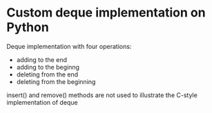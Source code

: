# Custom deque implementation on Python
Deque implementation with four operations:
- adding to the end
- adding to the beginng
- deleting from the end
- deleting from the beginning

insert() and remove() methods are not used to illustrate the C-style implementation of deque
